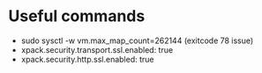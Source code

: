 # Useful commands

-   sudo sysctl -w vm.max_map_count=262144 (exitcode 78 issue)
-   xpack.security.transport.ssl.enabled: true
-   xpack.security.http.ssl.enabled: true
